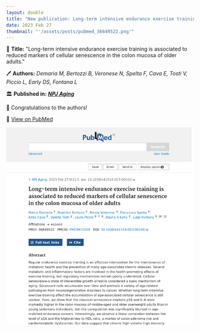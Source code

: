 ```yaml
---
layout: double
title: "New publication: Long-term intensive endurance exercise training is associated to reduced markers of cellular senescence in the colon mucosa of older adults"
date: 2023 Feb 27
thumbnail: "'/assets/posts/pubmed_36849522.png'"
---
```

📖 <strong>Title:</strong> "Long-term intensive endurance exercise training is associated to reduced markers of cellular senescence in the colon mucosa of older adults."  

🖊️ <strong>Authors:</strong> <em>Demaria M, Bertozzi B, Veronese N, Spelta F, Cava E, Tosti V, Piccio L, Early DS, Fontana L</em>  

🏛️ <strong>Published in:</strong> <em><strong><ins>NPJ Aging</ins></strong></em>  

🎉 Congratulations to the authors!  

🔗 <a href="https://pubmed.ncbi.nlm.nih.gov/36849522/">View on PubMed</a>  

![Publication Image](/assets/posts/pubmed_36849522.png)
